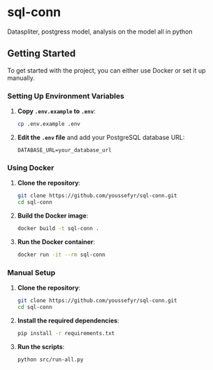 # sql-conn

Dataspliter, postgress model, analysis on the model all in python



## Getting Started

To get started with the project, you can either use Docker or set it up manually.

### Setting Up Environment Variables

1. **Copy `.env.example` to `.env`**:
    ```sh
    cp .env.example .env
    ```

2. **Edit the `.env` file** and add your PostgreSQL database URL:
    ```env
    DATABASE_URL=your_database_url
    ```

### Using Docker

1. **Clone the repository**:
    ```sh
    git clone https://github.com/youssefyr/sql-conn.git
    cd sql-conn
    ```

2. **Build the Docker image**:
    ```sh
    docker build -t sql-conn .
    ```

3. **Run the Docker container**:
    ```sh
    docker run -it --rm sql-conn
    ```

### Manual Setup

1. **Clone the repository**:
    ```sh
    git clone https://github.com/youssefyr/sql-conn.git
    cd sql-conn
    ```

2. **Install the required dependencies**:
    ```sh
    pip install -r requirements.txt
    ```

3. **Run the scripts**:
    ```sh
    python src/run-all.py
    ```